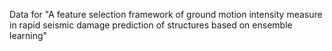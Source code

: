 Data for "A feature selection framework of ground motion intensity measure in rapid seismic damage prediction of structures based on ensemble learning"
